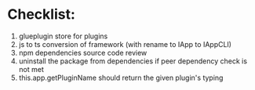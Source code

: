 # Checklist:

1. glueplugin store for plugins
2. js to ts conversion of framework (with rename to IApp to IAppCLI)
3. npm dependencies source code review
4. uninstall the package from dependencies if peer dependency check is not met
5. this.app.getPluginName should return the given plugin's typing
